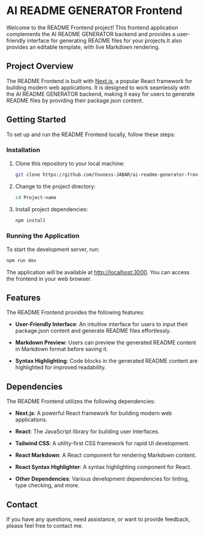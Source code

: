 # AI README GENERATOR Frontend

Welcome to the README Frontend project! This frontend application complements the AI README GENERATOR backend and provides a user-friendly interface for generating README files for your projects.It also provides an editable template, with live Markdown rendering.

## Project Overview

The README Frontend is built with [Next.js](https://nextjs.org/), a popular React framework for building modern web applications. It is designed to work seamlessly with the AI README GENERATOR backend, making it easy for users to generate README files by providing their package.json content.

## Getting Started

To set up and run the README Frontend locally, follow these steps:

### Installation

1. Clone this repository to your local machine:

   ```bash
   git clone https://github.com/Youness-JABAR/ai-readme-generator-frontend-nextjs13.git
   ```

2. Change to the project directory:

   ```bash
   cd Project-name
   ```

3. Install project dependencies:

   ```bash
   npm install
   ```

### Running the Application

To start the development server, run:

```bash
npm run dev
```

The application will be available at [http://localhost:3000](http://localhost:3000). You can access the frontend in your web browser.

## Features

The README Frontend provides the following features:

- **User-Friendly Interface**: An intuitive interface for users to input their package.json content and generate README files effortlessly.

- **Markdown Preview**: Users can preview the generated README content in Markdown format before saving it.

- **Syntax Highlighting**: Code blocks in the generated README content are highlighted for improved readability.

## Dependencies

The README Frontend utilizes the following dependencies:

- **Next.js**: A powerful React framework for building modern web applications.

- **React**: The JavaScript library for building user interfaces.

- **Tailwind CSS**: A utility-first CSS framework for rapid UI development.

- **React Markdown**: A React component for rendering Markdown content.

- **React Syntax Highlighter**: A syntax highlighting component for React.

- **Other Dependencies**: Various development dependencies for linting, type checking, and more.

## Contact

If you have any questions, need assistance, or want to provide feedback, please feel free to contact me.
